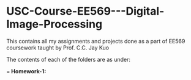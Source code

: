 # USC-Course-EE569---Digital-Image-Processing

This contains all my assignments and projects done as a part of EE569 coursework taught by Prof. C.C. Jay Kuo

The contents of each of the folders are as under:

=<b> Homework-1:</b>





